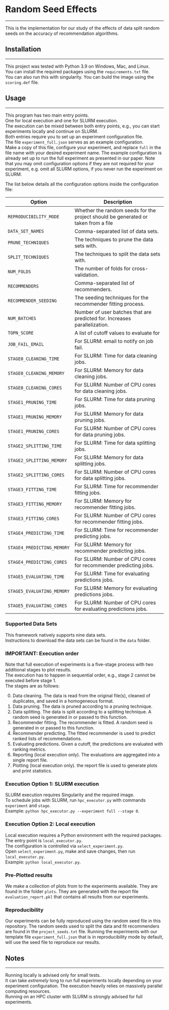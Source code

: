 # Random Seed Effects

___
This is the implementation for our study of the effects of data split random seeds on the accuracy of recommendation algorithms.

## Installation

___
This project was tested with Python 3.9 on Windows, Mac, and Linux.  
You can install the required packages using the `requirements.txt` file.  
You can also run this with singularity. You can build the image using the `scoring.def` file.

## Usage

---
This program has two main entry points.  
One for local execution and one for SLURM execution.  
The execution can be mixed between both entry points, e.g., you can start experiments locally and continue on SLURM.  
Both entries require you to set up an experiment configuration file.  
The file `experiment_full.json` serves as an example configuration.  
Make a copy of this file, configure your experiment, and replace `full` in the file name with your desired
experiment name.
The example configuration is already set up to run the full experiment as presented in our paper.
Note that you may omit configuration options if they are not required for your experiment, e.g. omit all SLURM options,
if you never run the experiment on SLURM.

The list below details all the configuration options inside the configuration file:

| Option                         | Description                                                                       |
|--------------------------------|-----------------------------------------------------------------------------------|
| `REPRODUCIBILITY_MODE`         | Whether the random seeds for the project should be generated or taken from a file |
| `DATA_SET_NAMES`               | Comma-separated list of data sets.                                                |
| `PRUNE_TECHNIQUES`             | The techniques to prune the data sets with.                                       |
| `SPLIT_TECHNIQUES`             | The techniques to split the data sets with.                                       |
| `NUM_FOLDS`                    | The number of folds for cross-validation.                                         |
| `RECOMMENDERS`                 | Comma-separated list of recommenders.                                             |
| `RECOMMENDER_SEEDING`          | The seeding techniques for the recommender fitting process.                       |
| `NUM_BATCHES`                  | Number of user batches that are predicted for. Increases parallelization.         |
| `TOPN_SCORE`                   | A list of cutoff values to evaluate for                                           |
| `JOB_FAIL_EMAIL`               | For SLURM: email to notify on job fail.                                           |
| `STAGE0_CLEANING_TIME`         | For SLURM: Time for data cleaning jobs.                                           |
| `STAGE0_CLEANING_MEMORY`       | For SLURM: Memory for data cleaning jobs.                                         |
| `STAGE0_CLEANING_CORES`        | For SLURM: Number of CPU cores for data cleaning jobs.                            |
| `STAGE1_PRUNING_TIME`          | For SLURM: Time for data pruning jobs.                                            |
| `STAGE1_PRUNING_MEMORY`        | For SLURM: Memory for data pruning jobs.                                          |
| `STAGE1_PRUNING_CORES`         | For SLURM: Number of CPU cores for data pruning jobs.                             |
| `STAGE2_SPLITTING_TIME`        | For SLURM: Time for data splitting jobs.                                          |
| `STAGE2_SPLITTING_MEMORY`      | For SLURM: Memory for data splitting jobs.                                        |
| `STAGE2_SPLITTING_CORES`       | For SLURM: Number of CPU cores for data splitting jobs.                           |
| `STAGE3_FITTING_TIME`          | For SLURM: Time for recommender fitting jobs.                                     |
| `STAGE3_FITTING_MEMORY`        | For SLURM: Memory for recommender fitting jobs.                                   |
| `STAGE3_FITTING_CORES`         | For SLURM: Number of CPU cores for recommender fitting jobs.                      |
| `STAGE4_PREDICTING_TIME`       | For SLURM: Time for recommender predicting jobs.                                  |
| `STAGE4_PREDICTING_MEMORY`     | For SLURM: Memory for recommender predicting jobs.                                |
| `STAGE4_PREDICTING_CORES`      | For SLURM: Number of CPU cores for recommender predicting jobs.                   |
| `STAGE5_EVALUATING_TIME`       | For SLURM: Time for evaluating predictions jobs.                                  |
| `STAGE5_EVALUATING_MEMORY`     | For SLURM: Memory for evaluating predictions jobs.                                |
| `STAGE5_EVALUATING_CORES`      | For SLURM: Number of CPU cores for evaluating predictions jobs.                   |

### Supported Data Sets

This framework natively supports nine data sets.  
Instructions to download the data sets can be found in the `data` folder.

### IMPORTANT: Execution order

Note that full execution of experiments is a five-stage process with two additional stages to plot results.  
The execution has to happen in sequential order, e.g., stage 2 cannot be executed before stage 1.  
The stages are as follows:
<ol start="0">
    <li>Data cleaning. The data is read from the original file(s), cleaned of duplicates, and saved in a homogeneous format.</li>
    <li>Data pruning. The data is pruned according to a pruning technique.</li>
    <li>Data splitting. The data is split according to a splitting technique. A random seed is generated in or passed to this function.</li>
    <li>Recommender fitting. The recommender is fitted. A random seed is generated in or passed to this function.</li>
    <li>Recommender predicting. The fitted recommender is used to predict ranked lists of recommendations.</li>
    <li>Evaluating predictions. Given a cutoff, the predictions are evaluated with ranking metrics.</li>
    <li>Reporting (local execution only). The evaluations are aggregated into a single report file.</li>
    <li>Plotting (local execution only). the report file is used to generate plots and print statistics.</li>
</ol>

### Execution Option 1: SLURM execution

SLURM execution requires Singularity and the required image.  
To schedule jobs with SLURM, run `hpc_executor.py` with commands `experiment` and `stage`.  
Example: `python hpc_executor.py --experiment full --stage 0`.

### Execution Option 2: Local execution

Local execution requires a Python environment with the required packages.
The entry point is `local_executor.py`.  
The configuration is controlled via `select_experiment.py`.  
Open `select_experiment.py`, make and save changes, then run `local_executor.py`.  
Example: `python local_executor.py`.

### Pre-Plotted results

We make a collection of plots from to the experiments available.
They are found in the folder `plots`.
They are generated with the report file `evaluation_report.pkl` that contains all results from our experiments.

### Reproducibility

Our experiments can be fully reproduced using the random seed file in this repository.
The random seeds used to split the data and fit recommenders are found in the `project_seeds.txt` file.
Running the experiments with our template file `experiment_full.json` that is in reproducibility mode by default, will use the seed file to reproduce our results.

## Notes

---
Running locally is advised only for small tests.  
It can take *extremely* long to run full experiments locally depending on your experiment configuration.
The execution heavily relies on massively parallel computing resources.  
Running on an HPC cluster with SLURM is strongly advised for full experiments.